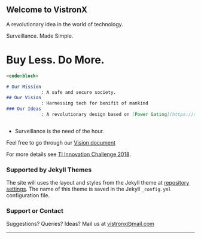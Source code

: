 ## Welcome to VistronX

A revolutionary idea in the world of technology.

Surveillance. Made Simple.


# Buy Less. Do More.

```markdown
<code:block>

# Our Mission 
             : A safe and secure society.
## Our Vision 
             : Harnessing tech for benifit of mankind
### Our Ideas
             : A revolutionary design based on [Power Gating](https://semiengineering.com/knowledge_centers/low-power/techniques/power-gating/)



```

- Surveillance is the need of the hour.


Feel free to go through our [Vision document](https://drive.google.com/file/d/1HVULZEFQpEbBrlTdu-SndBOoQQBrFtA_/view?usp=drivesdk)

For more details see [TI Innovation Challenge 2018](https://innovate.mygov.in/india-innovation-challenge-design-contest-2019/).

### Supported by Jekyll Themes

The site will uses the layout and styles from the Jekyll theme at [repository settings](https://github.com/vistron-x/vistron-x.github.io/settings). The name of this theme is saved in the Jekyll `_config.yml` configuration file.

### Support or Contact

Suggestions? Queries? Ideas?  Mail us at vistronx@mail.com

-------------------
